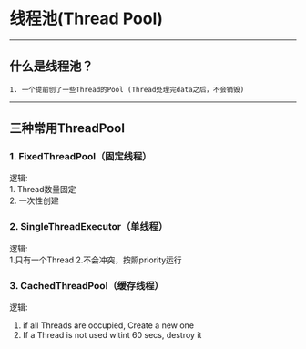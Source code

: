 # 线程池(Thread Pool)
---

## 什么是线程池？
```
1. 一个提前创了一些Thread的Pool (Thread处理完data之后，不会销毁)
```
---
## 三种常用ThreadPool<br>

### 1. FixedThreadPool（固定线程）
逻辑: <br> 1. Thread数量固定 <br>
      2. 一次性创建

### 2. SingleThreadExecutor（单线程）
逻辑: <br>
1.只有一个Thread
2.不会冲突，按照priority运行


### 3. CachedThreadPool（缓存线程）
逻辑: <br>
1. if all Threads are occupied, Create a new one
2. If a Thread is not used witint 60 secs, destroy it
